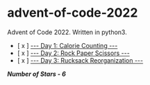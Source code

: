# advent-of-code-2022
Advent of Code 2022. Written in python3.

- [ x ] [--- Day 1: Calorie Counting ---](https://adventofcode.com/2022/day/1)
- [ x ] [--- Day 2: Rock Paper Scissors ---](https://adventofcode.com/2022/day/2)
- [ x ] [--- Day 3: Rucksack Reorganization ---](https://adventofcode.com/2022/day/3)

***Number of Stars - 6***
